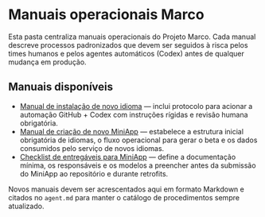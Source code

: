 # Manuais operacionais Marco

Esta pasta centraliza manuais operacionais do Projeto Marco. Cada manual descreve
processos padronizados que devem ser seguidos à risca pelos times humanos e
pelos agentes automáticos (Codex) antes de qualquer mudança em produção.

## Manuais disponíveis

- [Manual de instalação de novo idioma](./novo-idioma.md) — inclui protocolo
  para acionar a automação GitHub + Codex com instruções rígidas e revisão
  humana obrigatória.
- [Manual de criação de novo MiniApp](./novo-miniapp.md) — estabelece a
  estrutura inicial obrigatória de idiomas, o fluxo operacional para gerar o
  beta e os dados consumidos pelo serviço de novos idiomas.
- [Checklist de entregáveis para MiniApp](./entregaveis-miniapp.md) — define a
  documentação mínima, os responsáveis e os modelos a preencher antes da
  submissão do MiniApp ao repositório e durante retrofits.

Novos manuais devem ser acrescentados aqui em formato Markdown e citados no
`agent.md` para manter o catálogo de procedimentos sempre atualizado.
